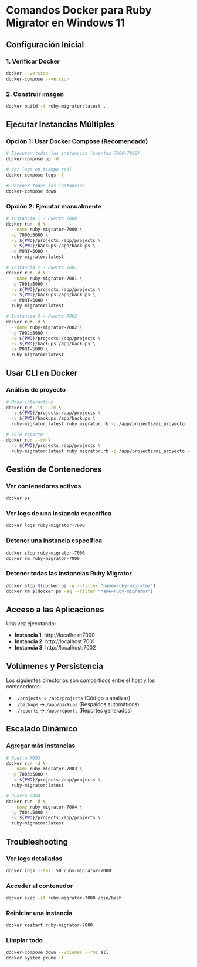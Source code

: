 # Comandos Docker para Ruby Migrator en Windows 11

## Configuración Inicial

### 1. Verificar Docker
```bash
docker --version
docker-compose --version
```

### 2. Construir imagen
```bash
docker build -t ruby-migrator:latest .
```

## Ejecutar Instancias Múltiples

### Opción 1: Usar Docker Compose (Recomendado)
```bash
# Ejecutar todas las instancias (puertos 7000-7002)
docker-compose up -d

# Ver logs en tiempo real
docker-compose logs -f

# Detener todas las instancias
docker-compose down
```

### Opción 2: Ejecutar manualmente
```bash
# Instancia 1 - Puerto 7000
docker run -d \
  --name ruby-migrator-7000 \
  -p 7000:5000 \
  -v ${PWD}/projects:/app/projects \
  -v ${PWD}/backups:/app/backups \
  -e PORT=5000 \
  ruby-migrator:latest

# Instancia 2 - Puerto 7001
docker run -d \
  --name ruby-migrator-7001 \
  -p 7001:5000 \
  -v ${PWD}/projects:/app/projects \
  -v ${PWD}/backups:/app/backups \
  -e PORT=5000 \
  ruby-migrator:latest

# Instancia 3 - Puerto 7002
docker run -d \
  --name ruby-migrator-7002 \
  -p 7002:5000 \
  -v ${PWD}/projects:/app/projects \
  -v ${PWD}/backups:/app/backups \
  -e PORT=5000 \
  ruby-migrator:latest
```

## Usar CLI en Docker

### Análisis de proyecto
```bash
# Modo interactivo
docker run -it --rm \
  -v ${PWD}/projects:/app/projects \
  -v ${PWD}/backups:/app/backups \
  ruby-migrator:latest ruby migrator.rb -p /app/projects/mi_proyecto

# Solo reporte
docker run --rm \
  -v ${PWD}/projects:/app/projects \
  ruby-migrator:latest ruby migrator.rb -p /app/projects/mi_proyecto -r -f json
```

## Gestión de Contenedores

### Ver contenedores activos
```bash
docker ps
```

### Ver logs de una instancia específica
```bash
docker logs ruby-migrator-7000
```

### Detener una instancia específica
```bash
docker stop ruby-migrator-7000
docker rm ruby-migrator-7000
```

### Detener todas las instancias Ruby Migrator
```bash
docker stop $(docker ps -q --filter "name=ruby-migrator")
docker rm $(docker ps -aq --filter "name=ruby-migrator")
```

## Acceso a las Aplicaciones

Una vez ejecutando:
- **Instancia 1**: http://localhost:7000
- **Instancia 2**: http://localhost:7001  
- **Instancia 3**: http://localhost:7002

## Volúmenes y Persistencia

Los siguientes directorios son compartidos entre el host y los contenedores:
- `./projects` → `/app/projects` (Código a analizar)
- `./backups` → `/app/backups` (Respaldos automáticos)
- `./reports` → `/app/reports` (Reportes generados)

## Escalado Dinámico

### Agregar más instancias
```bash
# Puerto 7003
docker run -d \
  --name ruby-migrator-7003 \
  -p 7003:5000 \
  -v ${PWD}/projects:/app/projects \
  ruby-migrator:latest

# Puerto 7004
docker run -d \
  --name ruby-migrator-7004 \
  -p 7004:5000 \
  -v ${PWD}/projects:/app/projects \
  ruby-migrator:latest
```

## Troubleshooting

### Ver logs detallados
```bash
docker logs --tail 50 ruby-migrator-7000
```

### Acceder al contenedor
```bash
docker exec -it ruby-migrator-7000 /bin/bash
```

### Reiniciar una instancia
```bash
docker restart ruby-migrator-7000
```

### Limpiar todo
```bash
docker-compose down --volumes --rmi all
docker system prune -f
```